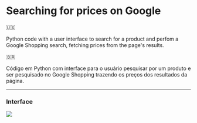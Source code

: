 <h1>Searching for prices on Google</h1>
<p>🇺🇸</p>
<p>Python code with a user interface to search for a product and perfom a Google Shopping search, fetching prices from the page's results.</p>
<p>🇧🇷</p>
<p>Código em Python com interface para o usuário pesquisar por um produto e ser pesquisado no Google Shopping trazendo os preços dos resultados da página.</p>
<hr/>
<h3>Interface</h3>
<img src="https://github.com/danoliver1792/works/assets/99451711/7c652822-316a-4478-9932-0c553c872a5a">
